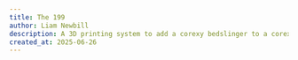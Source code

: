 ```yaml
---
title: The 199
author: Liam Newbill
description: A 3D printing system to add a corexy bedslinger to a corexy printer for extreme speedprinting.
created_at: 2025-06-26
---
```

